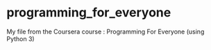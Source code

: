 # programming_for_everyone
My file from the Coursera course : Programming For Everyone (using Python 3)
